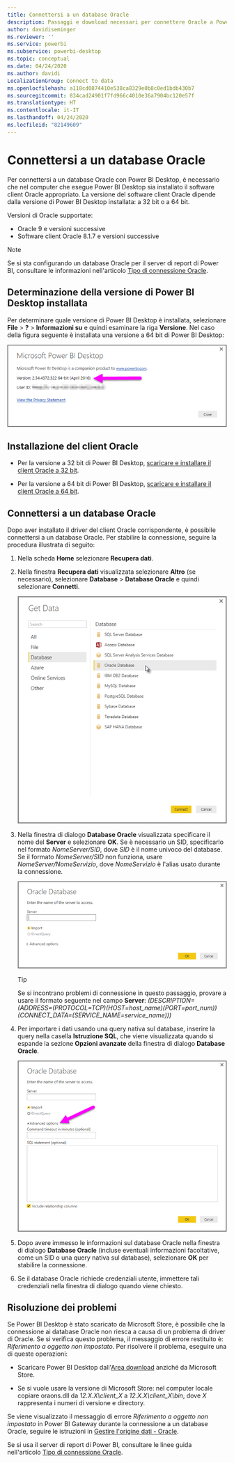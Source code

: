 ```yaml
---
title: Connettersi a un database Oracle
description: Passaggi e download necessari per connettere Oracle a Power BI Desktop
author: davidiseminger
ms.reviewer: ''
ms.service: powerbi
ms.subservice: powerbi-desktop
ms.topic: conceptual
ms.date: 04/24/2020
ms.author: davidi
LocalizationGroup: Connect to data
ms.openlocfilehash: a118cd0874410e538ca8329e0b8c0ed1bdb430b7
ms.sourcegitcommit: 834cad24901f7fd966c4010e36a7904bc120e57f
ms.translationtype: HT
ms.contentlocale: it-IT
ms.lasthandoff: 04/24/2020
ms.locfileid: "82149609"
---
```

# <a name="connect-to-an-oracle-database"></a>Connettersi a un database Oracle
Per connettersi a un database Oracle con Power BI Desktop, è necessario che nel computer che esegue Power BI Desktop sia installato il software client Oracle appropriato. La versione del software client Oracle dipende dalla versione di Power BI Desktop installata: a 32 bit o a 64 bit.

Versioni di Oracle supportate: 
- Oracle 9 e versioni successive
- Software client Oracle 8.1.7 e versioni successive

> [!NOTE]
> Se si sta configurando un database Oracle per il server di report di Power BI, consultare le informazioni nell'articolo [Tipo di connessione Oracle](https://docs.microsoft.com/sql/reporting-services/report-data/oracle-connection-type-ssrs?view=sql-server-ver15). 


## <a name="determining-which-version-of-power-bi-desktop-is-installed"></a>Determinazione della versione di Power BI Desktop installata
Per determinare quale versione di Power BI Desktop è installata, selezionare **File** >  **?**  > **Informazioni su** e quindi esaminare la riga **Versione**. Nel caso della figura seguente è installata una versione a 64 bit di Power BI Desktop:

![Versione di Power BI Desktop](media/desktop-connect-oracle-database/connect-oracle-database_1.png)

## <a name="installing-the-oracle-client"></a>Installazione del client Oracle
- Per la versione a 32 bit di Power BI Desktop, [scaricare e installare il client Oracle a 32 bit](https://www.oracle.com/technetwork/topics/dotnet/utilsoft-086879.html).

- Per la versione a 64 bit di Power BI Desktop, [scaricare e installare il client Oracle a 64 bit](https://www.oracle.com/technetwork/database/windows/downloads/index-090165.html).

## <a name="connect-to-an-oracle-database"></a>Connettersi a un database Oracle
Dopo aver installato il driver del client Oracle corrispondente, è possibile connettersi a un database Oracle. Per stabilire la connessione, seguire la procedura illustrata di seguito:

1. Nella scheda **Home** selezionare **Recupera dati**. 

2. Nella finestra **Recupera dati** visualizzata selezionare **Altro** (se necessario), selezionare **Database** > **Database Oracle** e quindi selezionare **Connetti**.
   
   ![Connessione al database Oracle](media/desktop-connect-oracle-database/connect-oracle-database_2.png)
2. Nella finestra di dialogo **Database Oracle** visualizzata specificare il nome del **Server** e selezionare **OK**. Se è necessario un SID, specificarlo nel formato *NomeServer/SID*, dove *SID* è il nome univoco del database. Se il formato *NomeServer/SID* non funziona, usare *NomeServer/NomeServizio*, dove *NomeServizio* è l'alias usato durante la connessione.


   ![Immettere il nome del server Oracle](media/desktop-connect-oracle-database/connect-oracle-database_3.png)

   > [!TIP]
   > Se si incontrano problemi di connessione in questo passaggio, provare a usare il formato seguente nel campo **Server**: *(DESCRIPTION=(ADDRESS=(PROTOCOL=TCP)(HOST=host_name)(PORT=port_num))(CONNECT_DATA=(SERVICE_NAME=service_name)))*
   
3. Per importare i dati usando una query nativa sul database, inserire la query nella casella **Istruzione SQL**, che viene visualizzata quando si espande la sezione **Opzioni avanzate** della finestra di dialogo **Database Oracle**.
   
   ![Espandere Opzioni avanzate](media/desktop-connect-oracle-database/connect-oracle-database_4.png)
4. Dopo avere immesso le informazioni sul database Oracle nella finestra di dialogo **Database Oracle** (incluse eventuali informazioni facoltative, come un SID o una query nativa sul database), selezionare **OK** per stabilire la connessione.
5. Se il database Oracle richiede credenziali utente, immettere tali credenziali nella finestra di dialogo quando viene chiesto.


## <a name="troubleshooting"></a>Risoluzione dei problemi

Se Power BI Desktop è stato scaricato da Microsoft Store, è possibile che la connessione ai database Oracle non riesca a causa di un problema di driver di Oracle. Se si verifica questo problema, il messaggio di errore restituito è: *Riferimento a oggetto non impostato*. Per risolvere il problema, eseguire una di queste operazioni:

* Scaricare Power BI Desktop dall'[Area download](https://www.microsoft.com/download/details.aspx?id=58494) anziché da Microsoft Store.

* Se si vuole usare la versione di Microsoft Store: nel computer locale copiare oraons.dll da _12.X.X\client_X_ a _12.X.X\client_X\bin_, dove _X_ rappresenta i numeri di versione e directory.

Se viene visualizzato il messaggio di errore *Riferimento a oggetto non impostato* in Power BI Gateway durante la connessione a un database Oracle, seguire le istruzioni in [Gestire l'origine dati - Oracle](service-gateway-onprem-manage-oracle.md).

Se si usa il server di report di Power BI, consultare le linee guida nell'articolo [Tipo di connessione Oracle](https://docs.microsoft.com/sql/reporting-services/report-data/oracle-connection-type-ssrs?view=sql-server-ver15).